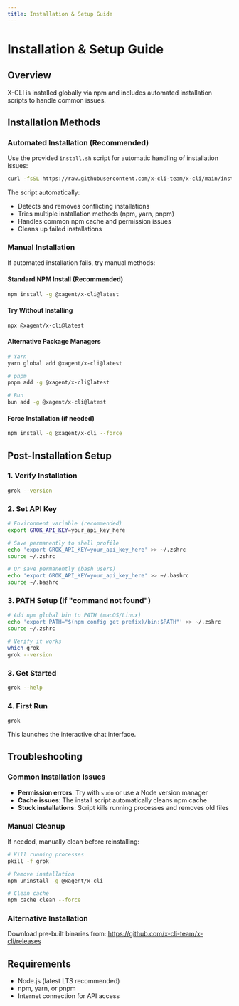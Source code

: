 ```yaml
---
title: Installation & Setup Guide
---
```


# Installation & Setup Guide

## Overview

X-CLI is installed globally via npm and includes automated installation scripts to handle common issues.

## Installation Methods

### Automated Installation (Recommended)

Use the provided `install.sh` script for automatic handling of installation issues:

```bash
curl -fsSL https://raw.githubusercontent.com/x-cli-team/x-cli/main/install.sh | bash
```

The script automatically:

- Detects and removes conflicting installations
- Tries multiple installation methods (npm, yarn, pnpm)
- Handles common npm cache and permission issues
- Cleans up failed installations

### Manual Installation

If automated installation fails, try manual methods:

#### Standard NPM Install (Recommended)

```bash
npm install -g @xagent/x-cli@latest
```

#### Try Without Installing

```bash
npx @xagent/x-cli@latest
```

#### Alternative Package Managers

```bash
# Yarn
yarn global add @xagent/x-cli@latest

# pnpm
pnpm add -g @xagent/x-cli@latest

# Bun
bun add -g @xagent/x-cli@latest
```

#### Force Installation (if needed)

```bash
npm install -g @xagent/x-cli --force
```

## Post-Installation Setup

### 1. Verify Installation

```bash
grok --version
```

### 2. Set API Key

```bash
# Environment variable (recommended)
export GROK_API_KEY=your_api_key_here

# Save permanently to shell profile
echo 'export GROK_API_KEY=your_api_key_here' >> ~/.zshrc
source ~/.zshrc

# Or save permanently (bash users)
echo 'export GROK_API_KEY=your_api_key_here' >> ~/.bashrc
source ~/.bashrc
```

### 3. PATH Setup (If "command not found")

```bash
# Add npm global bin to PATH (macOS/Linux)
echo 'export PATH="$(npm config get prefix)/bin:$PATH"' >> ~/.zshrc
source ~/.zshrc

# Verify it works
which grok
grok --version
```

### 3. Get Started

```bash
grok --help
```

### 4. First Run

```bash
grok
```

This launches the interactive chat interface.

## Troubleshooting

### Common Installation Issues

- **Permission errors**: Try with `sudo` or use a Node version manager
- **Cache issues**: The install script automatically cleans npm cache
- **Stuck installations**: Script kills running processes and removes old files

### Manual Cleanup

If needed, manually clean before reinstalling:

```bash
# Kill running processes
pkill -f grok

# Remove installation
npm uninstall -g @xagent/x-cli

# Clean cache
npm cache clean --force
```

### Alternative Installation

Download pre-built binaries from: https://github.com/x-cli-team/x-cli/releases

## Requirements

- Node.js (latest LTS recommended)
- npm, yarn, or pnpm
- Internet connection for API access
